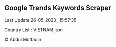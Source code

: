 

## Google Trends Keywords Scraper 
 
Last Update 26-05-2023 , 15:57:35

Country List :
VIETNAM.json



© Abdul Muttaqin 
